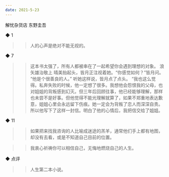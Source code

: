 ```yaml
---
date: 2021-5-23
---
```


解忧杂货店
东野圭吾


◆ 1

>> 人的心声是绝对不能无视的。

◆ 7

>> 这本书太强了，所有人都被串在了一起希望你会遇到理想的对象。
>> 浪矢雄治敬上
>> 晴美抬起头，皆月正注视着她。“你感觉如何？”皆月问。
>> “他是个很善良的人。”
>> 听她这样说，皆月点了点头。
>> “我也这么觉得。私奔失败的时候，他一定想了很多。我想他会怨恨我的父母，也对姐姐的背叛感到幻灭。但三年后回顾往事，他已经能够理解，那样也未尝不是好事。但他觉得不能光理解就算了，如果不郑重地表达歉意，姐姐心里会永远留下伤痕。她一定会为背叛了恋人而深深自责。所以他写下了这样一封信。明白了他的心情后，我把信交给了姐姐。

◆ 11

>> 如果把来找我咨询的人比喻成迷途的羔羊，通常他们手上都有地图，却没有去看，或是不知道自己目前的位置。

>> 我衷心祈祷你可以相信自己，无悔地燃烧自己的人生。

◆ 点评

>> 人生第二本小说。

